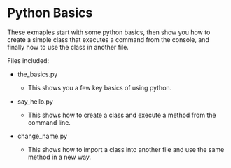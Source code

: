# Python Basics

These exmaples start with some python basics, then show you how to create a simple class that executes a command from the console, and finally how to use the class in another file.

Files included:
- the_basics.py
    - This shows you a few key basics of using python. 

- say_hello.py
    - This shows how to create a class and execute a method from the command line.

- change_name.py
    - This shows how to import a class into another file and use the same method in a new way.